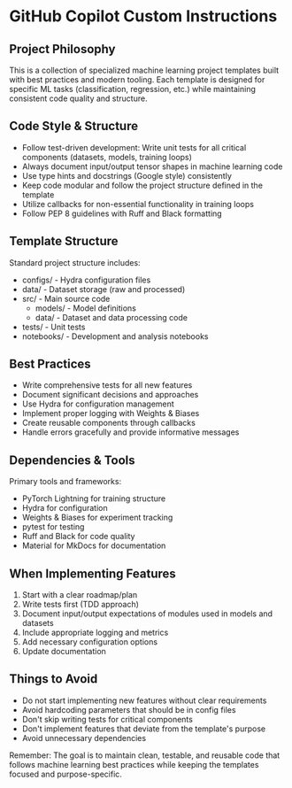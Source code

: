 # GitHub Copilot Custom Instructions

## Project Philosophy
This is a collection of specialized machine learning project templates built with best practices and modern tooling. Each template is designed for specific ML tasks (classification, regression, etc.) while maintaining consistent code quality and structure.

## Code Style & Structure
- Follow test-driven development: Write unit tests for all critical components (datasets, models, training loops)
- Always document input/output tensor shapes in machine learning code
- Use type hints and docstrings (Google style) consistently
- Keep code modular and follow the project structure defined in the template
- Utilize callbacks for non-essential functionality in training loops
- Follow PEP 8 guidelines with Ruff and Black formatting

## Template Structure
Standard project structure includes:
- configs/ - Hydra configuration files
- data/ - Dataset storage (raw and processed)
- src/ - Main source code
  - models/ - Model definitions
  - data/ - Dataset and data processing code
- tests/ - Unit tests
- notebooks/ - Development and analysis notebooks

## Best Practices
- Write comprehensive tests for all new features
- Document significant decisions and approaches
- Use Hydra for configuration management
- Implement proper logging with Weights & Biases
- Create reusable components through callbacks
- Handle errors gracefully and provide informative messages

## Dependencies & Tools
Primary tools and frameworks:
- PyTorch Lightning for training structure
- Hydra for configuration
- Weights & Biases for experiment tracking
- pytest for testing
- Ruff and Black for code quality
- Material for MkDocs for documentation

## When Implementing Features
1. Start with a clear roadmap/plan
2. Write tests first (TDD approach)
3. Document input/output expectations of modules used in models and datasets
4. Include appropriate logging and metrics
5. Add necessary configuration options
6. Update documentation

## Things to Avoid
- Do not start implementing new features without clear requirements
- Avoid hardcoding parameters that should be in config files
- Don't skip writing tests for critical components
- Don't implement features that deviate from the template's purpose
- Avoid unnecessary dependencies

Remember: The goal is to maintain clean, testable, and reusable code that follows machine learning best practices while keeping the templates focused and purpose-specific.

